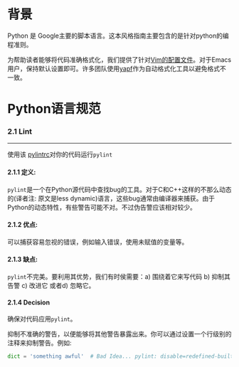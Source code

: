 背景
================================

Python 是 Google主要的脚本语言。这本风格指南主要包含的是针对python的编程准则。

为帮助读者能够将代码准确格式化，我们提供了针对[Vim的配置文件](https://google.github.io/styleguide/google_python_style.vim)。对于Emacs用户，保持默认设置即可。许多团队使用[yapf](https://github.com/google/yapf/)作为自动格式化工具以避免格式不一致。

Python语言规范
================================

### 2.1 Lint
--------------------
使用该 [pylintrc](https://google.github.io/styleguide/pylintrc)对你的代码运行`pylint`

#### 2.1.1 定义:
`pylint`是一个在Python源代码中查找bug的工具。对于C和C++这样的不那么动态的(译者注: 原文是less dynamic)语言，这些bug通常由编译器来捕获。由于Python的动态特性，有些警告可能不对。不过伪告警应该相对较少。

#### 2.1.2 优点:
可以捕获容易忽视的错误，例如输入错误，使用未赋值的变量等。

#### 2.1.3 缺点:
`pylint`不完美。要利用其优势，我们有时侯需要：a) 围绕着它来写代码 b) 抑制其告警 c) 改进它 或者d) 忽略它。

#### 2.1.4 Decision
确保对代码应用`pylint`。

抑制不准确的警告，以便能够将其他警告暴露出来。你可以通过设置一个行级别的注释来抑制警告。例如:
```Python
dict = 'something awful'  # Bad Idea... pylint: disable=redefined-builtin
```